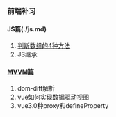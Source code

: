 ### 前端补习

#### JS篇(./js.md)
1. [判断数组的4种方法](https://www.cnblogs.com/guanqiweb/p/10625539.html)
2. JS继承

#### [MVVM篇](./mvvm.md)
1. dom-diff解析
2. vue如何实现数据驱动视图
3. vue3.0种proxy和defineProperty
